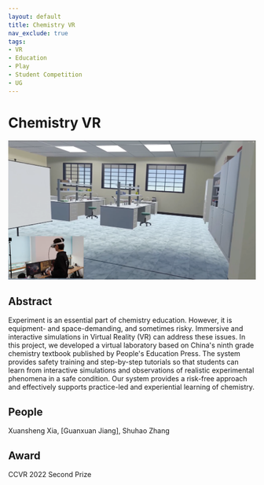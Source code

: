 ```yaml
---
layout: default
title: Chemistry VR
nav_exclude: true
tags:
- VR
- Education
- Play
- Student Competition
- UG
---
```


# Chemistry VR
![Chemistry VR](project_pictures/ChemistryVR.png)

## Abstract
Experiment is an essential part of chemistry education. However, it is equipment- and space-demanding, and sometimes risky. Immersive and interactive simulations in Virtual Reality (VR) can address these issues. In this project, we developed a virtual laboratory based on China's ninth grade chemistry textbook published by People's Education Press. The system provides safety training and step-by-step tutorials so that students can learn from interactive simulations and observations of realistic experimental phenomena in a safe condition. Our system provides a risk-free approach and effectively supports practice-led and experiential learning of chemistry.

## People
Xuansheng Xia, [Guanxuan Jiang], Shuhao Zhang

## Award
CCVR 2022 Second Prize

[Guangxuan Jiang]: https://jgxuann.github.io/

